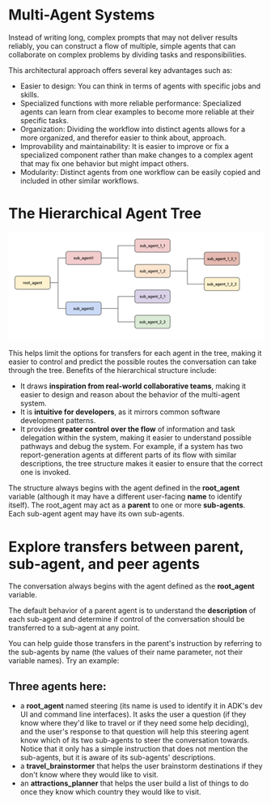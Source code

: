 # Multi-Agent Systems

Instead of writing long, complex prompts that may not deliver results reliably, you can construct a flow of multiple, simple agents that can collaborate on complex problems by dividing tasks and responsibilities.

This architectural approach offers several key advantages such as:

* Easier to design: You can think in terms of agents with specific jobs and skills.
* Specialized functions with more reliable performance: Specialized agents can learn from clear examples to become more reliable at their specific tasks.
* Organization: Dividing the workflow into distinct agents allows for a more organized, and therefor easier to think about, approach.
* Improvability and maintainability: It is easier to improve or fix a specialized component rather than make changes to a complex agent that may fix one behavior but might impact others.
* Modularity: Distinct agents from one workflow can be easily copied and included in other similar workflows.

# The Hierarchical Agent Tree
![](/images/agent_tree.png "This is a sample image.")

 This helps limit the options for transfers for each agent in the tree, making it easier to control and predict the possible routes the conversation can take through the tree. Benefits of the hierarchical structure include:

* It draws **inspiration from real-world collaborative teams**, making it easier to design and reason about the behavior of the multi-agent system.
* It is **intuitive for developers**, as it mirrors common software development patterns.
* It provides **greater control over the flow** of information and task delegation within the system, making it easier to understand possible pathways and debug the system. For example, if a system has two report-generation agents at different parts of its flow with similar descriptions, the tree structure makes it easier to ensure that the correct one is invoked.

The structure always begins with the agent defined in the **root_agent** variable (although it may have a different user-facing **name** to identify itself). The root_agent may act as a **parent** to one or more **sub-agents**. Each sub-agent agent may have its own sub-agents.

# Explore transfers between parent, sub-agent, and peer agents

The conversation always begins with the agent defined as the **root_agent** variable.

The default behavior of a parent agent is to understand the **description** of each sub-agent and determine if control of the conversation should be transferred to a sub-agent at any point.

You can help guide those transfers in the parent's instruction by referring to the sub-agents by name (the values of their name parameter, not their variable names). Try an example:


## Three agents here:

* a **root_agent** named steering (its name is used to identify it in ADK's dev UI and command line interfaces). It asks the user a question (if they know where they'd like to travel or if they need some help deciding), and the user's response to that question will help this steering agent know which of its two sub-agents to steer the conversation towards. Notice that it only has a simple instruction that does not mention the sub-agents, but it is aware of its sub-agents' descriptions.
* a **travel_brainstormer** that helps the user brainstorm destinations if they don't know where they would like to visit.
* an **attractions_planner** that helps the user build a list of things to do once they know which country they would like to visit.


